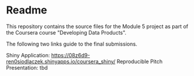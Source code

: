 # Readme

This repository contains the source files for the Module 5 project as part of the Coursera course "Developing Data Products".

The following two links guide to the final submissions.

Shiny Application: https://08z6d9-ren0siodlaczek.shinyapps.io/coursera_shiny/
Reproducible Pitch Presentation: tbd


